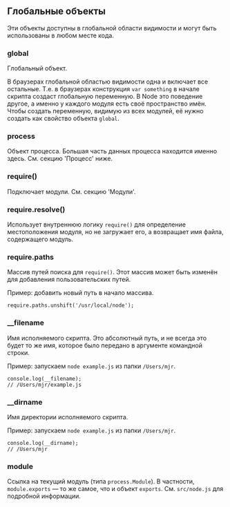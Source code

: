 ## Глобальные объекты

Эти объекты доступны в глобальной области видимости
и могут быть использованы в любом месте кода.

### global

Глобальный объект.

В браузерах глобальной областью видимости одна и включает все остальные.
Т.е. в браузерах конструкция `var something` в начале скрипта создаст глобальную переменную.
В Node это поведение другое, а именно у каждого модуля есть своё пространство имён.
Чтобы создать переменную, видимую из всех модулей, её нужно создать как свойство объекта `global`.

### process

Объект процесса. Большая часть данных процесса находится именно здесь.
См. секцию 'Процесс' ниже.

### require()

Подключает модули. См. секцию 'Модули'.

### require.resolve()

Использует внутреннюю логику `require()` для определение местоположения модуля,
но не загружает его, а возвращает имя файла, содержащего модуль.

### require.paths

Массив путей поиска для `require()`. Этот массив может быть изменён
для добавления пользовательских путей.

Пример: добавить новый путь в начало массива.

    require.paths.unshift('/usr/local/node');


### __filename

Имя исполняемого скрипта. Это абсолютный путь, и не всегда это будет то же имя, которое было передано в аргументе командной строки.

Пример: запускаем `node example.js` из папки `/Users/mjr`.

    console.log(__filename);
    // /Users/mjr/example.js

### __dirname

Имя директории исполняемого скрипта.

Пример: запускаем `node example.js` из папки `/Users/mjr`.

    console.log(__dirname);
    // /Users/mjr


### module

Ссылка на текущий модуль (типа `process.Module`). В частности, `module.exports` —
то же самое, что и объект `exports`. См. `src/node.js` для подробной информации.

